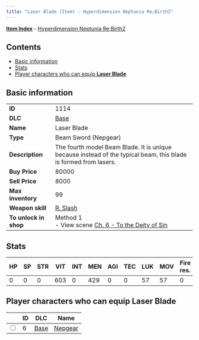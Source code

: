 ```yaml
---
title: "Laser Blade (Item) - Hyperdimension Neptunia Re;Birth2"
---
```


[**Item Index**](/neptunia/rb2/item/index.html) - [Hyperdimension Neptunia Re;Birth2](/neptunia/rb2)

## Contents

- [Basic information](#basic-information)
- [Stats](#stats)
- [Player characters who can equip **Laser Blade**](#player-characters-who-can-equip-laser-blade)

## Basic information

|   |   |
| -- | -- |
| **ID** | 1114 |
| **DLC** | [Base](/neptunia/rb2/dlc/0-base.html) |
| **Name** | Laser Blade |
| **Type** | Beam Sword (Nepgear) |
| **Description** | The fourth model Beam Blade. It is unique because instead of the typical beam, this blade is formed from lasers. |
| **Buy Price** | 80000 |
| **Sell Price** | 8000 |
| **Max inventory** | 99 |
| **Weapon skill** | [R. Slash](/neptunia/rb2/skill/0-3-r-slash.html) |
| **To unlock in shop** | Method 1<br />- View scene [Ch. 6 - To the Deity of Sin](/neptunia/rb2/scene/0-402-ch-6-to-the-deity-of-sin.html) |

## Stats

| HP | SP | STR | VIT | INT | MEN | AGI | TEC | LUK | MOV | Fire res. | Ice res. | Wind res. | Lightning res. |
| -- | -- | --- | --- | --- | --- | --- | --- | --- | --- | --------- | -------- | --------- | -------------- |
| 0 | 0 | 0 | 603 | 0 | 429 | 0 | 0 | 57 | 57 | 0 | 0 | 0 | 0 |

## Player characters who can equip **Laser Blade**

|    | ID | DLC | Name |
| -- | -- | --- | ---- |
| <input type="checkbox" id="rb2-player-0-6" class="trackbox" /> | 6 | [Base](/neptunia/rb2/dlc/0-base.html) | [Nepgear](/neptunia/rb2/player/0-6-nepgear.html) |